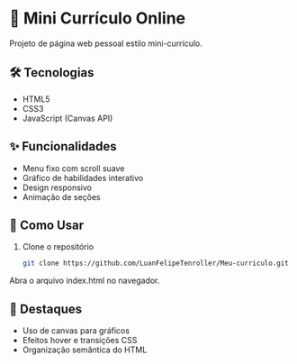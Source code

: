 # 📄 Mini Currículo Online

Projeto de página web pessoal estilo mini-currículo.

## 🛠 Tecnologias

- HTML5  
- CSS3  
- JavaScript (Canvas API)

## ✨ Funcionalidades

- Menu fixo com scroll suave  
- Gráfico de habilidades interativo  
- Design responsivo  
- Animação de seções  


## 🚀 Como Usar

1. Clone o repositório  
   ```bash
   git clone https://github.com/LuanFelipeTenroller/Meu-curriculo.git
Abra o arquivo index.html no navegador.


## 🌟 Destaques
- Uso de canvas para gráficos
- Efeitos hover e transições CSS
- Organização semântica do HTML